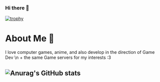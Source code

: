 ### Hi there 👋

[![trophy](https://github.com/RedGast4/github-profile-trophy)](https://github-profile-trophy.vercel.app/?username=RedGast4&theme=onedark)

# About Me 🦊

I love computer games, anime, and also develop in the direction of Game Dev \n + the same Game servers for my interests :3

## ![Anurag's GitHub stats](https://github-readme-stats.vercel.app/api?username=RedGast4&show_icons=true&theme=tokyonight)


